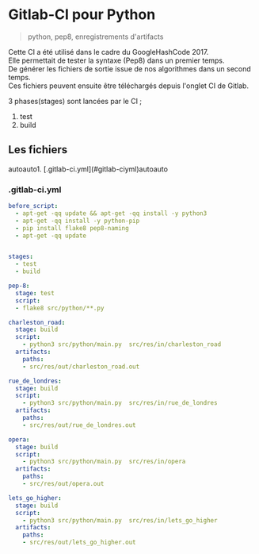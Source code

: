 # Gitlab-CI pour Python
> python, pep8, enregistrements d'artifacts

Cette CI a été utilisé dans le cadre du GoogleHashCode 2017.    
Elle permettait de tester la syntaxe (Pep8) dans un premier temps.    
De générer les fichiers de sortie issue de nos algorithmes dans un second temps.   
 Ces fichiers peuvent ensuite être téléchargés depuis l'onglet CI de Gitlab.

3 phases(stages) sont lancées par le CI ;
  1. test
  1. build


## Les fichiers

<!-- TOC depthFrom:3 orderedList:true -->autoauto1. [.gitlab-ci.yml](#gitlab-ciyml)autoauto<!-- /TOC -->


### .gitlab-ci.yml

```yml
before_script:
  - apt-get -qq update && apt-get -qq install -y python3
  - apt-get -qq install -y python-pip
  - pip install flake8 pep8-naming
  - apt-get -qq update


stages:
  - test
  - build

pep-8:
  stage: test
  script:
  - flake8 src/python/**.py

charleston_road:
  stage: build
  script:
    - python3 src/python/main.py  src/res/in/charleston_road
  artifacts:
    paths:
    - src/res/out/charleston_road.out

rue_de_londres:
  stage: build
  script:
    - python3 src/python/main.py  src/res/in/rue_de_londres
  artifacts:
    paths:
    - src/res/out/rue_de_londres.out

opera:
  stage: build
  script:
    - python3 src/python/main.py  src/res/in/opera
  artifacts:
    paths:
    - src/res/out/opera.out

lets_go_higher:
  stage: build
  script:
    - python3 src/python/main.py  src/res/in/lets_go_higher
  artifacts:
    paths:
    - src/res/out/lets_go_higher.out

```